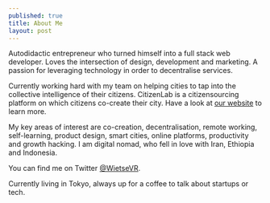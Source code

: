 ```yaml
---
published: true
title: About Me
layout: post
---
```

Autodidactic entrepreneur who turned himself into a full stack web developer. Loves the intersection of design, development and marketing. A passion for leveraging technology in order to decentralise services.

Currently working hard with my team on helping cities to tap into the collective intelligence of their citizens. CitizenLab is a citizensourcing platform on which citizens co-create their city. Have a look at [our website](http://citizenlab.co) to learn more.

My key areas of interest are co-creation, decentralisation, remote working, self-learning, product design, smart cities, online platforms, productivity and growth hacking. I am digital nomad, who fell in love with Iran, Ethiopia and Indonesia.

You can find me on Twitter [@WietseVR](http://twitter.com/wietsevr). 

Currently living in Tokyo, always up for a coffee to talk about startups or tech.